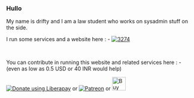 ### Hullo

My name is drifty and I am a law student who works on sysadmin stuff on the side.

I run some services and a website here : - <a href="https://www.003274.xyz/" target="_blank"><img alt= "3274" src="https://i.ibb.co/3TfCh7r/small.png"></a>

</br>

You can contribute in running this website and related services here : - (even as low as 0.5 USD or 40 INR would help)

<noscript><a href="https://liberapay.com/driftywinds/donate" target="_blank"><img alt="Donate using Liberapay" src="https://liberapay.com/assets/widgets/donate.svg"></a></noscript>
 or 
<noscript><a href="https://www.patreon.com/bePatron?u=67102544" data-patreon-widget-type="become-patron-button" target="_blank"><img alt="Patreon" src="https://i.ibb.co/2gR1nTZ/patreon.png"></a></noscript>
 or 
<a href='https://ko-fi.com/driftywinds' target='_blank'><img height='36' style='border:0px;height:36px;' src='https://storage.ko-fi.com/cdn/kofi4.png?v=3' border='0' alt='Buy Me a Coffee at ko-fi.com' /></a>
